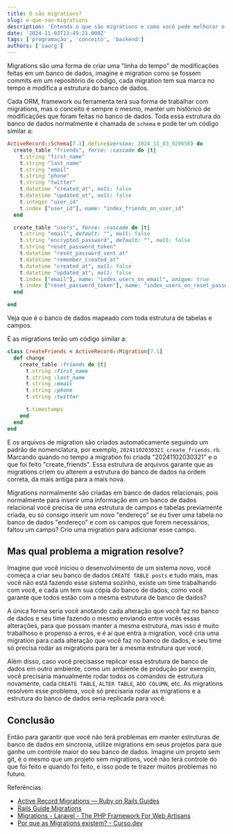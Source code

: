 ```yaml
---
title: O são migrations?
slug: o-que-sao-migrations
description: 'Entenda o que são migrations e como você pode melhorar o controle de seu banco de dados'
date: '2024-11-03T13:49:21.000Z'
tags: ['programação', 'conceito', 'backend']
authors: ['iaurg']
---
```


Migrations são uma forma de criar uma "linha do tempo" de modificações feitas em um banco de dados, imagine e migration como se fossem commits em um repositório de código, cada migration tem sua marca no tempo e modifica a estrutura do banco de dados.

Cada ORM, framework ou ferramenta terá sua forma de trabalhar com migrations, mas o conceito é sempre o mesmo, manter um histórico de modificações que foram feitas no banco de dados. Toda essa estrutura do banco de dados normalmente é chamada de `schema` e pode ter um código similar a:

```rb
ActiveRecord::Schema[7.1].define(version: 2024_11_03_020656) do
  create_table "friends", force: :cascade do |t|
    t.string "first_name"
    t.string "last_name"
    t.string "email"
    t.string "phone"
    t.string "twitter"
    t.datetime "created_at", null: false
    t.datetime "updated_at", null: false
    t.integer "user_id"
    t.index ["user_id"], name: "index_friends_on_user_id"
  end

  create_table "users", force: :cascade do |t|
    t.string "email", default: "", null: false
    t.string "encrypted_password", default: "", null: false
    t.string "reset_password_token"
    t.datetime "reset_password_sent_at"
    t.datetime "remember_created_at"
    t.datetime "created_at", null: false
    t.datetime "updated_at", null: false
    t.index ["email"], name: "index_users_on_email", unique: true
    t.index ["reset_password_token"], name: "index_users_on_reset_password_token", unique: true
  end

end
```

Veja que é o banco de dados mapeado com toda estrutura de tabelas e campos.

E as migrations terão um código similar a:

```rb
class CreateFriends < ActiveRecord::Migration[7.1]
  def change
    create_table :friends do |t|
      t.string :first_name
      t.string :last_name
      t.string :email
      t.string :phone
      t.string :twitter

      t.timestamps
    end
  end
end
```

E os arquivos de migration são criados automaticamente seguindo um padrão de nomenclatura, por exemplo, `20241102030321_create_friends.rb`. Marcando quando no tempo a migration foi criada "20241102030321" e o que foi feito "create_friends". Essa estrutura de arquivos garante que as migrations criem ou alterem a estrutura do banco de dados na ordem correta, da mais antiga para a mais nova.

Migrations normalmente são criadas em banco de dados relacionais, pois normalmente para inserir uma informação em um banco de dados relacional você precisa de uma estrutura de campos e tabelas previamente criada, eu só consigo inserir um novo "endereço" se eu tiver uma tabela no banco de dados "endereço" e com os campos que forem necessários, faltou um campo? Crio uma migration para adicionar esse campo.

## Mas qual problema a migration resolve?

Imagine que você iniciou o desenvolvimento de um sistema novo, você começa a criar seu banco de dados `CREATE TABLE posts` e tudo mais, mas você não está fazendo esse sistema sozinho, existe um time trabalhando com você, e cada um tem sua cópia do banco de dados, como você garante que todos estão com a mesma estrutura de banco de dados?

A única forma seria você anotando cada alteração que você faz no banco de dados e seu time fazendo o mesmo enviando entre vocês essas alterações, para que possam manter a mesma estrutura, mas isso é muito trabalhoso e propenso a erros, e é aí que entra a migration, você cria uma migration para cada alteração que você faz no banco de dados, e seu time só precisa rodar as migrations para ter a mesma estrutura que você.

Além disso, caso você precisasse replicar essa estrutura de banco de dados em outro ambiente, como um ambiente de produção por exemplo, você precisaria manualmente rodar todos os comandos de estrutura novamente, cada `CREATE TABLE`, `ALTER TABLE`, `ADD COLUMN`, etc. As migrations resolvem esse problema, você só precisaria rodar as migrations e a estrutura do banco de dados seria replicada para você.

## Conclusão

Então para garantir que você não terá problemas em manter estruturas de banco de dados em sincronia, utilize migrations em seus projetos para que ganhe um controle maior do seu banco de dados. Imagine um projeto sem git, é o mesmo que um projeto sem migrations, você não terá controle do que foi feito e quando foi feito, e isso pode te trazer muitos problemas no futuro.

Referências:

- [Active Record Migrations — Ruby on Rails Guides](https://guides.rubyonrails.org/active_record_migrations.html)
- [Rails Guide Migrations](https://guides.rubyonrails.org/v3.2/migrations.html)
- [Migrations - Laravel - The PHP Framework For Web Artisans](https://laravel.com/docs/11.x/migrations)
- [Por que as Migrations existem? - Curso.dev](https://curso.dev/web/porque-migrations-existem)
